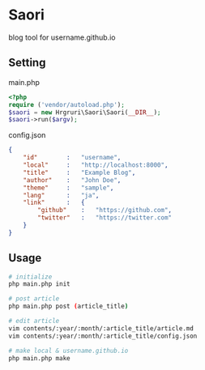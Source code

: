 Saori
====

blog tool for username.github.io

## Setting
main.php
```php
<?php
require ('vendor/autoload.php');
$saori = new Hrgruri\Saori\Saori(__DIR__);
$saori->run($argv);

```
config.json
```json
{
    "id"        :   "username",
    "local"     :   "http://localhost:8000",
    "title"     :   "Example Blog",
    "author"    :   "John Doe",
    "theme"     :   "sample",
    "lang"      :   "ja",
    "link"      :   {
        "github"    :   "https://github.com",
        "twitter"   :   "https://twitter.com"
    }
}
```

## Usage
```sh
# initialize
php main.php init

# post article
php main.php post (article_title)

# edit article
vim contents/:year/:month/:article_title/article.md
vim contents/:year/:month/:article_title/config.json

# make local & username.github.io
php main.php make
```
